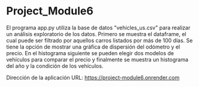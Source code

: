 # Project_Module6
El programa app.py utiliza la base de datos "vehicles_us.csv" para realizar un análisis exploratorio de los datos.
Primero se muestra el dataframe, el cual puede ser filtrado por aquellos carros listados por más de 100 días.
Se tiene la opción de mostrar una gráfica de dispersión del odómetro y el precio.
En el histograma siguiente se pueden elegir dos modelos de vehículos para comparar el precio y finalmente se muestra un histograma del año y la condición de los vehículos.

Dirección de la aplicación
URL: https://project-module6.onrender.com
